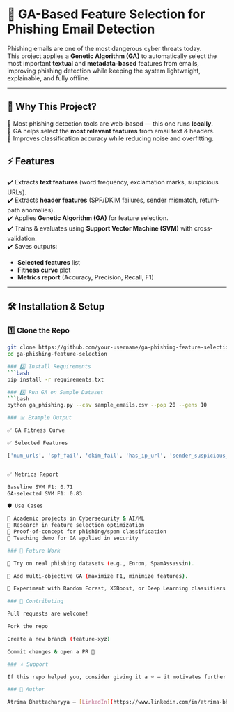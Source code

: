 # 🧬 GA-Based Feature Selection for Phishing Email Detection  

Phishing emails are one of the most dangerous cyber threats today.  
This project applies a **Genetic Algorithm (GA)** to automatically select the most important **textual** and **metadata-based** features from emails, improving phishing detection while keeping the system lightweight, explainable, and fully offline.  

---

## 🚀 Why This Project?  
🔹 Most phishing detection tools are web-based — this one runs **locally**.  
🔹 GA helps select the **most relevant features** from email text & headers.  
🔹 Improves classification accuracy while reducing noise and overfitting.  


## ⚡ Features  
✔️ Extracts **text features** (word frequency, exclamation marks, suspicious URLs).  
✔️ Extracts **header features** (SPF/DKIM failures, sender mismatch, return-path anomalies).  
✔️ Applies **Genetic Algorithm (GA)** for feature selection.  
✔️ Trains & evaluates using **Support Vector Machine (SVM)** with cross-validation.  
✔️ Saves outputs:  
   - **Selected features** list  
   - **Fitness curve** plot  
   - **Metrics report** (Accuracy, Precision, Recall, F1)  

---

## 🛠️ Installation & Setup  

### 1️⃣ Clone the Repo
```bash
git clone https://github.com/your-username/ga-phishing-feature-selection.git
cd ga-phishing-feature-selection

### 2️⃣ Install Requirements
```bash
pip install -r requirements.txt

### 3️⃣ Run GA on Sample Dataset
```bash
python ga_phishing.py --csv sample_emails.csv --pop 20 --gens 10

### 📊 Example Output

✅ GA Fitness Curve

✅ Selected Features

['num_urls', 'spf_fail', 'dkim_fail', 'has_ip_url', 'sender_suspicious_tld']


✅ Metrics Report

Baseline SVM F1: 0.71
GA-selected SVM F1: 0.83

🛡️ Use Cases

🔹 Academic projects in Cybersecurity & AI/ML
🔹 Research in feature selection optimization
🔹 Proof-of-concept for phishing/spam classification
🔹 Teaching demo for GA applied in security

### 🔮 Future Work

📌 Try on real phishing datasets (e.g., Enron, SpamAssassin).

📌 Add multi-objective GA (maximize F1, minimize features).

📌 Experiment with Random Forest, XGBoost, or Deep Learning classifiers.

### 🤝 Contributing

Pull requests are welcome!

Fork the repo

Create a new branch (feature-xyz)

Commit changes & open a PR 🚀

### ⭐ Support

If this repo helped you, consider giving it a ⭐ — it motivates further improvements and makes the project more visible!

### 📢 Author

Atrima Bhattacharyya – [LinkedIn](https://www.linkedin.com/in/atrima-bhattacharyya-15111a2a9/  )
